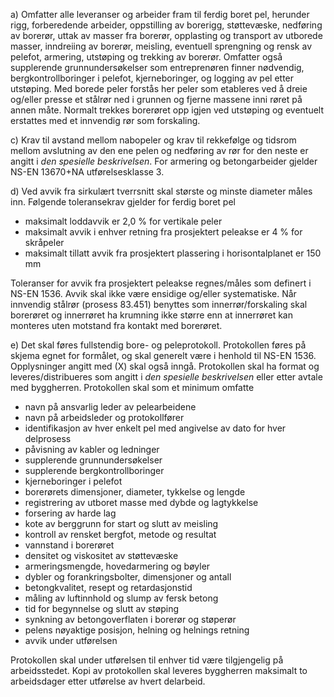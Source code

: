 a) Omfatter alle leveranser og arbeider fram til ferdig boret pel, herunder rigg, forberedende arbeider, oppstilling av borerigg, støttevæske, nedføring av borerør, uttak av masser fra borerør, opplasting og transport av utborede masser, inndreiing av borerør, meisling, eventuell sprengning og rensk av pelefot, armering, utstøping og trekking av borerør. Omfatter også supplerende grunnundersøkelser som entreprenøren finner nødvendig, bergkontrollboringer i pelefot, kjerneboringer, og logging av pel etter utstøping.
Med borede peler forstås her peler som etableres ved å dreie og/eller presse et stålrør ned i grunnen og fjerne massene inni røret på annen måte. Normalt trekkes borerøret opp igjen ved utstøping og eventuelt erstattes med et innvendig rør som forskaling.

c) Krav til avstand mellom nabopeler og krav til rekkefølge og tidsrom mellom avslutning av den ene pelen og nedføring av rør for den neste er angitt i *den spesielle beskrivelsen*.
For armering og betongarbeider gjelder NS-EN 13670+NA utførelsesklasse 3.

d) Ved avvik fra sirkulært tverrsnitt skal største og minste diameter måles inn.
Følgende toleransekrav gjelder for ferdig boret pel
-  maksimalt loddavvik er 2,0 % for vertikale peler
-  maksimalt avvik i enhver retning fra prosjektert peleakse er 4 % for skråpeler
-  maksimalt tillatt avvik fra prosjektert plassering i horisontalplanet er 150 mm

Toleranser for avvik fra prosjektert peleakse regnes/måles som definert i NS-EN 1536. Avvik skal ikke være ensidige og/eller systematiske.
Når innvendig stålrør (prosess 83.451) benyttes som innerrør/forskaling skal borerøret og innerrøret ha krumning ikke større enn at innerrøret kan monteres uten motstand fra kontakt med borerøret.

e) Det skal føres fullstendig bore- og peleprotokoll. Protokollen føres på skjema egnet for formålet, og skal generelt være i henhold til NS-EN 1536. Opplysninger angitt med (X) skal også inngå. Protokollen skal ha format og leveres/distribueres som angitt i *den spesielle beskrivelsen* eller etter avtale med byggherren.
Protokollen skal som et minimum omfatte
-  navn på ansvarlig leder av pelearbeidene
-  navn på arbeidsleder og protokollfører
-  identifikasjon av hver enkelt pel med angivelse av dato for hver delprosess
-  påvisning av kabler og ledninger
-  supplerende grunnundersøkelser
-  supplerende bergkontrollboringer
-  kjerneboringer i pelefot
-  borerørets dimensjoner, diameter, tykkelse og lengde
-  registrering av utboret masse med dybde og lagtykkelse
-  forsering av harde lag
-  kote av berggrunn for start og slutt av meisling
-  kontroll av rensket bergfot, metode og resultat
-  vannstand i borerøret
-  densitet og viskositet av støttevæske
-  armeringsmengde, hovedarmering og bøyler
-  dybler og forankringsbolter, dimensjoner og antall
-  betongkvalitet, resept og retardasjonstid
-  måling av luftinnhold og slump av fersk betong
-  tid for begynnelse og slutt av støping
-  synkning av betongoverflaten i borerør og støperør
-  pelens nøyaktige posisjon, helning og helnings retning
-  avvik under utførelsen

Protokollen skal under utførelsen til enhver tid være tilgjengelig på arbeidsstedet. Kopi av protokollen skal leveres byggherren maksimalt to arbeidsdager etter utførelse av hvert delarbeid.

